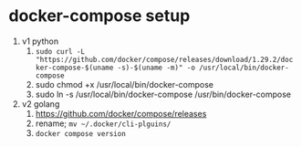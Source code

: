 # docker-compose setup
1. v1 python
   1. `sudo curl -L "https://github.com/docker/compose/releases/download/1.29.2/docker-compose-$(uname -s)-$(uname -m)" -o /usr/local/bin/docker-compose`
   2. sudo chmod +x /usr/local/bin/docker-compose
   3. sudo ln -s /usr/local/bin/docker-compose /usr/bin/docker-compose
2. v2 golang
   1. https://github.com/docker/compose/releases
   2. rename; `mv ~/.docker/cli-plguins/`
   3. `docker compose version`